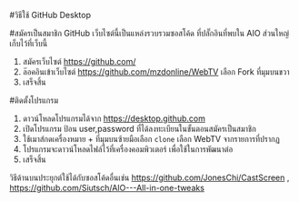 #วิธีใช้ GitHub Desktop

#สมัครเป็นสมาชิก GitHub
เว็บไซต์นี้เป็นแหล่งรวบรวมซอสโค้ด ที่ปลั๊กอินที่พบใน AIO ส่วนใหญ่เก็บไว้ที่เว็บนี้ 

1. สมัครเว็บไซต์ https://github.com/ 
2. ล๊อคอินเข้าเว็บไซต์ https://github.com/mzdonline/WebTV เลือก Fork ที่มุมบนขวา 
3. เสร็จสิ้น

#ติดตั้งโปรแกรม
1. ดาวน์โหลดโปรแกรมได้จาก https://desktop.github.com
2. เปิดโปรแกรม ป้อน user,password ที่ได้ลงทะเบียนในขั้นตอนสมัครเป็นสมาชิก
3. ใช้เมาส์กดเครื่องหมาย + ที่มุมบนซ้ายมือเลือก `clone` เลือก WebTV จากรายการที่ปรากฏ
4. โปรแกรมจะดาวน์โหลดไฟล์ไว้ที่เครื่องคอมพิวเตอร์ เพื่อใช้ในการพัฒนาต่อ
5. เสร็จสิ้น

วิธีด้านบนประยุกต์ใช้ได้กับซอสโค้ดอื่นเช่น https://github.com/JonesChi/CastScreen , https://github.com/Siutsch/AIO---All-in-one-tweaks
